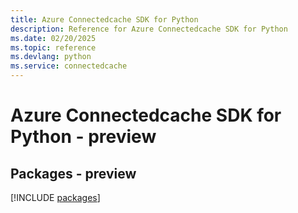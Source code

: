 ```yaml
---
title: Azure Connectedcache SDK for Python
description: Reference for Azure Connectedcache SDK for Python
ms.date: 02/20/2025
ms.topic: reference
ms.devlang: python
ms.service: connectedcache
---
```

# Azure Connectedcache SDK for Python - preview
## Packages - preview
[!INCLUDE [packages](connectedcache-index.md)]